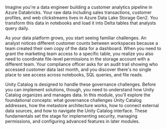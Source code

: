 Imagine you're a data engineer building a customer analytics pipeline in Azure Databricks. Your raw data including sales transactions, customer profiles, and web clickstreams lives in Azure Data Lake Storage Gen2. You transform this data in notebooks and load it into Delta tables that analysts query daily.

As your data platform grows, you start seeing familiar challenges. An analyst notices different customer counts between workspaces because a team created their own copy of the data for a dashboard. When you need to grant the marketing team access to a specific table, you realize you also need to coordinate file-level permissions in the storage account with a different team. Your compliance officer asks for an audit trail showing who accessed customer data last month, and you discover there's no single place to see access across notebooks, SQL queries, and file reads.

Unity Catalog is designed to handle these governance challenges. Before you can implement solutions, though, you need to understand how Unity Catalog organizes and manages data. In this module, you'll explore the foundational concepts: what governance challenges Unity Catalog addresses, how the metastore architecture works, how to connect external data sources, and how to navigate the Unity Catalog interface. These fundamentals set the stage for implementing security, managing permissions, and configuring advanced features in later modules.
